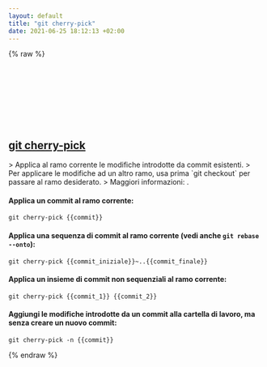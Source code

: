 ```yaml
---
layout: default
title: "git cherry-pick"
date: 2021-06-25 18:12:13 +02:00
---
```

{% raw %}
<h2 id="git-cherry-pick">
  <a href="/it/common/git-cherry-pick.html">git cherry-pick</a> <a href="#git-cherry-pick"><svg class="icon">
    <use href="/assets/images/unicode_sprite.svg#link" />
  </svg></a>
</h2>
> Applica al ramo corrente le modifiche introdotte da commit esistenti.
> Per applicare le modifiche ad un altro ramo, usa prima `git checkout` per passare al ramo desiderato.
> Maggiori informazioni: <https://git-scm.com/docs/git-cherry-pick>.

#### Applica un commit al ramo corrente:
```shell
git cherry-pick {{commit}}
```
#### Applica una sequenza di commit al ramo corrente (vedi anche `git rebase --onto`):
```shell
git cherry-pick {{commit_iniziale}}~..{{commit_finale}}
```
#### Applica un insieme di commit non sequenziali al ramo corrente:
```shell
git cherry-pick {{commit_1}} {{commit_2}}
```
#### Aggiungi le modifiche introdotte da un commit alla cartella di lavoro, ma senza creare un nuovo commit:
```shell
git cherry-pick -n {{commit}}
```
{% endraw %}